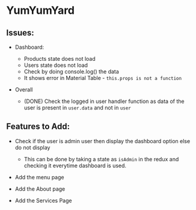 # YumYumYard

## Issues:

-   Dashboard:

    -   Products state does not load
    -   Users state does not load
    -   Check by doing console.log() the data
    -   It shows error in Material Table - `this.props is not a function`

-   Overall
    -   (DONE) Check the logged in user handler function as data of the user is present in `user.data` and not in `user`

## Features to Add:

-   Check if the user is admin user then display the dashboard option else do not display

    -   This can be done by taking a state as `isAdmin` in the redux and checking it everytime dashboard is used.

-   Add the menu page
-   Add the About page
-   Add the Services Page
